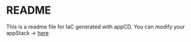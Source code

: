 # README
This is a readme file for IaC generated with appCD.
You can modify your appStack -> [here](http://cloud.appcd.io/appstacks/6e158d3c-6d71-4adf-8560-30d9c47f16ad)

